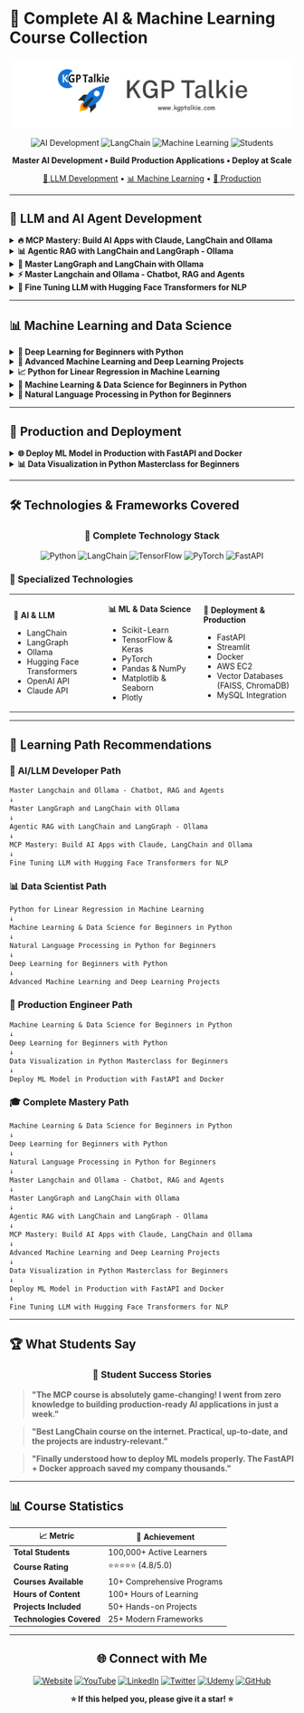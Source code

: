 # 🚀 Complete AI & Machine Learning Course Collection

<div align="center">

![KGP Talkie](https://github.com/laxmimerit/Important-Announcement-on-ML/raw/master/kgptalkie_strips.png)

![AI Development](https://img.shields.io/badge/AI-Development-blue?style=for-the-badge&logo=openai)
![LangChain](https://img.shields.io/badge/LangChain-Latest-green?style=for-the-badge&logo=chainlink)
![Machine Learning](https://img.shields.io/badge/Machine-Learning-orange?style=for-the-badge&logo=tensorflow)
![Students](https://img.shields.io/badge/Students-100K+-red?style=for-the-badge&logo=graduation-cap)

**Master AI Development • Build Production Applications • Deploy at Scale**

[🤖 LLM Development](#-llm-and-ai-agent-development) • [📊 Machine Learning](#-machine-learning-and-data-science) • [🚀 Production](#-production-and-deployment)

</div>

---

## 🤖 LLM and AI Agent Development

<details>
<summary><strong>🔥 MCP Mastery: Build AI Apps with Claude, LangChain and Ollama</strong></summary>

> **🎯 Build MCP servers & clients with Python, Streamlit, ChromaDB, LangChain, LangGraph agents, and Ollama integrations**

**What You'll Master:**
- ✅ **MCP Architecture:** Client, server, and transport layers
- ✅ **Claude Desktop Integration:** Direct MCP server connections
- ✅ **Real-World Applications:** Data analysis servers for Excel, PowerPoint, SQLite
- ✅ **RAG Implementation:** Vector databases with LangChain integration
- ✅ **Production Deployment:** Testing, security, and cloud deployment

<div align="center">

**🎯 Technologies:** Python • Streamlit • ChromaDB • LangChain • LangGraph • Ollama

</div>

<div align="center">
<a href="https://www.udemy.com/course/mcp-mastery-build-ai-apps-with-claude-langchain-and-ollama/?referralCode=31C17C306A59601B8689" target="_blank">
<img src="https://img.shields.io/badge/🎓_Enroll_Now_→-FF6B35?style=for-the-badge&logoColor=white&labelColor=FF6B35" alt="Enroll Now" width="200"/>
</a>
</div>

</details>

<details>
<summary><strong>📊 Agentic RAG with LangChain and LangGraph - Ollama</strong></summary>

> **🎯 Step-by-Step Guide to RAG with LangChain, LangGraph, and Ollama | DeepSeek R1, QWEN, LLAMA, FAISS**

**Advanced RAG Techniques:**
- 🧠 **Agentic RAG:** Intelligent, adaptive systems that act like smart assistants
- 🔄 **Corrective RAG:** Self-improving and error-correcting mechanisms  
- 📊 **Document Processing:** Doclings integration for seamless document loading
- 🚀 **Production Ready:** Streamlit apps and AWS EC2 deployment

<div align="center">

**Technologies:** LangChain • LangGraph • Ollama • DeepSeek R1 • QWEN • LLAMA • FAISS

</div>

<div align="center">
<a href="https://www.udemy.com/course/agentic-rag-with-langchain-and-langgraph/?referralCode=C0BCC208F53AF2C98AC5" target="_blank">
<img src="https://img.shields.io/badge/🎓_Enroll_Now_→-4CAF50?style=for-the-badge&logoColor=white&labelColor=4CAF50" alt="Enroll Now" width="200"/>
</a>
</div>

</details>

<details>
<summary><strong>🔧 Master LangGraph and LangChain with Ollama</strong></summary>

> **🎯 Agentic RAG and Chatbot, AI Agent, DeepSeek, LLAMA 3.2 Agent, FAISS Vector Database**

**Build Production Chatbots:**
- 💬 **Memory-Enabled Chatbots:** Dynamic conversations with persistent memory
- 🗄️ **Database Integration:** Seamless MySQL query execution with LLMs
- 📈 **State Management:** LangGraph workflows with advanced state machines
- 🎯 **Private Data RAG:** Custom embeddings and vector database integration

<div align="center">

**Technologies:** LangGraph • LangChain • Ollama • DeepSeek • LLAMA 3.2 • MySQL • FAISS

</div>

<div align="center">
<a href="https://www.udemy.com/course/langgraph-with-ollama/?referralCode=B646DCB44A189BEBC20C" target="_blank">
<img src="https://img.shields.io/badge/🎓_Enroll_Now_→-2196F3?style=for-the-badge&logoColor=white&labelColor=2196F3" alt="Enroll Now" width="200"/>
</a>
</div>

</details>

<details>
<summary><strong>⚡ Master Langchain and Ollama - Chatbot, RAG and Agents</strong></summary>

> **🎯 Master Langchain v0.3, Local LLM Projects, Ollama, DeepSeek, LLAMA 3.2, Complete Integration Guide**

**Complete LangChain Journey:**
- 🛠️ **Setup & Integration:** Professional Ollama and Langchain configuration
- 💬 **Custom Chatbots:** Memory, history, and advanced features with Streamlit
- ⛓️ **Prompt Engineering:** Templates, chains (Sequential, Parallel, Router)
- 🤖 **Agent Development:** Custom tools and step-by-step instruction execution
- 🚀 **AWS Deployment:** Production-ready applications on AWS EC2

<div align="center">

**Technologies:** Langchain v0.3 • Ollama • DeepSeek • LLAMA 3.2 • Streamlit • AWS EC2

</div>

<div align="center">
<a href="https://www.udemy.com/course/ollama-and-langchain/?referralCode=7F4C0C7B8CF223BA9327" target="_blank">
<img src="https://img.shields.io/badge/🎓_Enroll_Now_→-9C27B0?style=for-the-badge&logoColor=white&labelColor=9C27B0" alt="Enroll Now" width="200"/>
</a>
</div>

</details>

<details>
<summary><strong>🔬 Fine Tuning LLM with Hugging Face Transformers for NLP</strong></summary>

> **🎯 Learn transformer architecture fundamentals and fine-tune LLMs with custom datasets**

**Advanced LLM Customization:**
- 🧠 **Transformer Deep Dive:** Architecture fundamentals and mathematical foundations
- 📊 **Custom Dataset Preparation:** Data preprocessing and formatting techniques
- ⚡ **Fine-tuning Mastery:** Advanced optimization and training strategies
- 🎯 **Model Optimization:** Performance tuning and evaluation methodologies

<div align="center">

**Technologies:** Hugging Face Transformers • PyTorch • Custom Datasets • Advanced NLP

</div>

<div align="center">
<a href="https://www.udemy.com/course/fine-tuning-llm-with-hugging-face-transformers/?referralCode=6DEB3BE17C2644422D8E" target="_blank">
<img src="https://img.shields.io/badge/🎓_Enroll_Now_→-FF9800?style=for-the-badge&logoColor=white&labelColor=FF9800" alt="Enroll Now" width="200"/>
</a>
</div>

</details>

---

## 📊 Machine Learning and Data Science

<details>
<summary><strong>🧠 Deep Learning for Beginners with Python</strong></summary>

> **🎯 Neural Networks, TensorFlow, ANN, CNN, RNN, LSTM, Transfer Learning and Much More**

**Complete Neural Network Mastery:**
- 🔗 **Artificial Neural Networks (ANN):** Build from mathematical foundations
- 👁️ **Convolutional Neural Networks (CNN):** Image processing and computer vision
- 🔄 **Recurrent Neural Networks (RNN):** Sequential data and time series analysis
- 📝 **LSTM Networks:** Advanced sequence modeling and memory networks
- 🔄 **Transfer Learning:** Leverage pre-trained models for custom applications

<div align="center">

**Technologies:** Python • TensorFlow • Keras • Neural Network Architectures • Computer Vision

</div>

<div align="center">
<a href="https://www.udemy.com/course/python-for-deep-learning-and-artificial-intelligence/?referralCode=657DFC7FE7AF949837DA" target="_blank">
<img src="https://img.shields.io/badge/🎓_Enroll_Now_→-E91E63?style=for-the-badge&logoColor=white&labelColor=E91E63" alt="Enroll Now" width="200"/>
</a>
</div>

</details>

<details>
<summary><strong>🚀 Advanced Machine Learning and Deep Learning Projects</strong></summary>

> **🎯 Build advanced projects using transformer models like BERT, GPT-2, and XLNet**

**Cutting-Edge Project Portfolio:**
- 🤖 **BERT Implementation:** Natural language understanding and classification
- 💭 **GPT-2 Applications:** Text generation and completion systems
- ⚡ **XLNet Techniques:** Bidirectional language modeling
- 🎯 **Multi-modal AI:** Combine text, image, and audio processing
- 🔧 **Custom Architectures:** Design and implement specialized models

<div align="center">

**Technologies:** BERT • GPT-2 • XLNet • Advanced Transformers • Multi-modal AI

</div>

<div align="center">
<a href="https://www.udemy.com/course/advanced-natural-language-and-image-processing-projects/?referralCode=8CF8CE9E908DE272C6E4" target="_blank">
<img src="https://img.shields.io/badge/🎓_Enroll_Now_→-607D8B?style=for-the-badge&logoColor=white&labelColor=607D8B" alt="Enroll Now" width="200"/>
</a>
</div>

</details>

<details>
<summary><strong>📈 Python for Linear Regression in Machine Learning</strong></summary>

> **🎯 Master statistical foundations and practical implementation of regression analysis**

**Statistical Mastery:**
- 📊 **Regression Theory:** Mathematical foundations and statistical principles
- 📈 **Hypothesis Testing:** Statistical validation and significance testing
- 🔢 **Feature Engineering:** Variable selection and transformation techniques
- 🎯 **Model Evaluation:** R-squared, RMSE, and comprehensive diagnostics
- 💼 **Business Applications:** Real-world predictive modeling scenarios

<div align="center">

**Technologies:** Python • Scikit-Learn • Statistical Analysis • Pandas • NumPy

</div>

<div align="center">
<a href="https://www.udemy.com/course/python-for-advanced-linear-regression-masterclass/?referralCode=5274985E3FE09AE414DC" target="_blank">
<img src="https://img.shields.io/badge/🎓_Enroll_Now_→-795548?style=for-the-badge&logoColor=white&labelColor=795548" alt="Enroll Now" width="200"/>
</a>
</div>

</details>

<details>
<summary><strong>🎯 Machine Learning & Data Science for Beginners in Python</strong></summary>

> **🎯 Complete foundation in ML and DL using Python, Scikit-Learn, Keras, and TensorFlow**

**Complete Foundation:**
- 🐍 **Python for Data Science:** From basics to advanced data manipulation
- 📊 **Data Analysis Mastery:** Pandas, NumPy, and exploratory data analysis
- 🤖 **Machine Learning:** Supervised and unsupervised learning algorithms
- 🧠 **Deep Learning Introduction:** Neural networks with Keras and TensorFlow
- 📈 **Data Visualization:** Professional charts and insights presentation

<div align="center">

**Technologies:** Python • Scikit-Learn • Pandas • NumPy • Matplotlib • TensorFlow

</div>

<div align="center">
<a href="https://www.udemy.com/course/python-for-machine-learning-and-data-science-projects/?referralCode=C2A381E2EC08C84FFBFE" target="_blank">
<img src="https://img.shields.io/badge/🎓_Enroll_Now_→-009688?style=for-the-badge&logoColor=white&labelColor=009688" alt="Enroll Now" width="200"/>
</a>
</div>

</details>

<details>
<summary><strong>💬 Natural Language Processing in Python for Beginners</strong></summary>

> **🎯 Build NLP models using Python with Spacy, NLTK, and modern NLP techniques**

**NLP Expertise:**
- 🔤 **Text Processing:** Spacy and NLTK for production-ready NLP
- 📊 **Sentiment Analysis:** Emotion detection and opinion mining
- 🏷️ **Named Entity Recognition:** Extract people, places, organizations
- 🔍 **Text Classification:** Document categorization and content analysis
- 🎯 **Feature Engineering:** TF-IDF, word embeddings, and advanced features

<div align="center">

**Technologies:** Python • Spacy • NLTK • NLP Pipelines • Text Analytics

</div>

<div align="center">
<a href="https://www.udemy.com/course/nlp-in-python/?referralCode=6D42C8883D3EF9461538" target="_blank">
<img src="https://img.shields.io/badge/🎓_Enroll_Now_→-FF5722?style=for-the-badge&logoColor=white&labelColor=FF5722" alt="Enroll Now" width="200"/>
</a>
</div>

</details>

---

## 🚀 Production and Deployment

<details>
<summary><strong>🌐 Deploy ML Model in Production with FastAPI and Docker</strong></summary>

> **🎯 Professional deployment strategies using FastAPI, Docker, and modern DevOps practices**

**Production Deployment Mastery:**
- 🌐 **FastAPI Development:** High-performance API creation for ML models
- 🐳 **Docker Containerization:** Scalable and portable deployment solutions
- ☁️ **Cloud Deployment:** AWS, GCP, and Azure deployment strategies
- 🔒 **Security & Monitoring:** Authentication, logging, and performance monitoring
- ⚡ **DevOps Integration:** CI/CD pipelines and automated deployment

<div align="center">

**Technologies:** FastAPI • Docker • Cloud Platforms • DevOps • Production Security

</div>

<div align="center">
<a href="https://www.udemy.com/course/nlp-with-bert-in-python/?referralCode=063516494616C76907CD" target="_blank">
<img src="https://img.shields.io/badge/🎓_Enroll_Now_→-3F51B5?style=for-the-badge&logoColor=white&labelColor=3F51B5" alt="Enroll Now" width="200"/>
</a>
</div>

</details>

<details>
<summary><strong>📊 Data Visualization in Python Masterclass for Beginners</strong></summary>

> **🎯 Professional visualization and dashboard development using modern Python libraries**

**Visualization Excellence:**
- 📈 **Matplotlib Mastery:** Static plots with professional customizations
- 🎨 **Seaborn Styling:** Statistical visualizations and advanced aesthetics
- ⚡ **Plotly Interactive:** Dynamic charts and real-time dashboards
- 📊 **Dashboard Development:** Streamlit and Dash applications
- 💼 **Business Intelligence:** Professional reporting and data storytelling

<div align="center">

**Technologies:** Matplotlib • Seaborn • Plotly • Streamlit • Dash • Business Analytics

</div>

<div align="center">
<a href="https://www.udemy.com/course/complete-data-visualization-in-python/?referralCode=C5022514A150E173DF32" target="_blank">
<img src="https://img.shields.io/badge/🎓_Enroll_Now_→-8BC34A?style=for-the-badge&logoColor=white&labelColor=8BC34A" alt="Enroll Now" width="200"/>
</a>
</div>

</details>

---

## 🛠️ Technologies & Frameworks Covered

<div align="center">

### **🔧 Complete Technology Stack**

![Python](https://img.shields.io/badge/Python-3776AB?style=for-the-badge&logo=python&logoColor=white)
![LangChain](https://img.shields.io/badge/LangChain-121212?style=for-the-badge&logo=chainlink&logoColor=white)
![TensorFlow](https://img.shields.io/badge/TensorFlow-FF6F00?style=for-the-badge&logo=tensorflow&logoColor=white)
![PyTorch](https://img.shields.io/badge/PyTorch-EE4C2C?style=for-the-badge&logo=pytorch&logoColor=white)
![FastAPI](https://img.shields.io/badge/FastAPI-009688?style=for-the-badge&logo=fastapi&logoColor=white)

</div>

### **🎯 Specialized Technologies**

<table>
<tr>
<td width="33%">

**🤖 AI & LLM**
- LangChain
- LangGraph
- Ollama
- Hugging Face Transformers
- OpenAI API
- Claude API

</td>
<td width="33%">

**📊 ML & Data Science**
- Scikit-Learn
- TensorFlow & Keras
- PyTorch
- Pandas & NumPy
- Matplotlib & Seaborn
- Plotly

</td>
<td width="33%">

**🚀 Deployment & Production**
- FastAPI
- Streamlit
- Docker
- AWS EC2
- Vector Databases (FAISS, ChromaDB)
- MySQL Integration

</td>
</tr>
</table>

---

## 🎯 Learning Path Recommendations

### 🤖 **AI/LLM Developer Path**
```
Master Langchain and Ollama - Chatbot, RAG and Agents
↓
Master LangGraph and LangChain with Ollama
↓
Agentic RAG with LangChain and LangGraph - Ollama
↓
MCP Mastery: Build AI Apps with Claude, LangChain and Ollama
↓
Fine Tuning LLM with Hugging Face Transformers for NLP
```

### 📊 **Data Scientist Path**  
```
Python for Linear Regression in Machine Learning
↓
Machine Learning & Data Science for Beginners in Python
↓
Natural Language Processing in Python for Beginners
↓
Deep Learning for Beginners with Python
↓
Advanced Machine Learning and Deep Learning Projects
```

### 🚀 **Production Engineer Path**
```
Machine Learning & Data Science for Beginners in Python
↓
Deep Learning for Beginners with Python
↓
Data Visualization in Python Masterclass for Beginners
↓
Deploy ML Model in Production with FastAPI and Docker
```

### 🎓 **Complete Mastery Path**
```
Machine Learning & Data Science for Beginners in Python
↓
Deep Learning for Beginners with Python
↓
Natural Language Processing in Python for Beginners
↓
Master Langchain and Ollama - Chatbot, RAG and Agents
↓
Master LangGraph and LangChain with Ollama
↓
Agentic RAG with LangChain and LangGraph - Ollama
↓
MCP Mastery: Build AI Apps with Claude, LangChain and Ollama
↓
Advanced Machine Learning and Deep Learning Projects
↓
Data Visualization in Python Masterclass for Beginners
↓
Deploy ML Model in Production with FastAPI and Docker
↓
Fine Tuning LLM with Hugging Face Transformers for NLP
```

---

## 🏆 What Students Say

<div align="center">

### **💬 Student Success Stories**

</div>

> **"The MCP course is absolutely game-changing! I went from zero knowledge to building production-ready AI applications in just a week."**

> **"Best LangChain course on the internet. Practical, up-to-date, and the projects are industry-relevant."**

> **"Finally understood how to deploy ML models properly. The FastAPI + Docker approach saved my company thousands."**

---

## 📊 Course Statistics

<div align="center">

| 📈 **Metric** | 🎯 **Achievement** |
|---------------|-------------------|
| **Total Students** | 100,000+ Active Learners |
| **Course Rating** | ⭐⭐⭐⭐⭐ (4.8/5.0) |
| **Courses Available** | 10+ Comprehensive Programs |
| **Hours of Content** | 100+ Hours of Learning |
| **Projects Included** | 50+ Hands-on Projects |
| **Technologies Covered** | 25+ Modern Frameworks |

</div>

---

<div align="center">

## 🌐 Connect with Me

[![Website](https://img.shields.io/badge/Website-4285F4?style=for-the-badge&logo=google-chrome&logoColor=white)](https://kgptalkie.com)
[![YouTube](https://img.shields.io/badge/YouTube-FF0000?style=for-the-badge&logo=youtube&logoColor=white)](https://www.youtube.com/kgptalkie)
[![LinkedIn](https://img.shields.io/badge/LinkedIn-0077B5?style=for-the-badge&logo=linkedin&logoColor=white)](https://linkedin.com/in/laxmimerit)
[![Twitter](https://img.shields.io/badge/Twitter-1DA1F2?style=for-the-badge&logo=twitter&logoColor=white)](https://twitter.com/laxmimerit)
[![Udemy](https://img.shields.io/badge/Udemy-A435F0?style=for-the-badge&logo=udemy&logoColor=white)](https://www.udemy.com/user/laxmi-kant-tiwari/)
[![GitHub](https://img.shields.io/badge/GitHub-100000?style=for-the-badge&logo=github&logoColor=white)](https://github.com/laxmimerit)

**⭐ If this helped you, please give it a star! ⭐**

</div>
